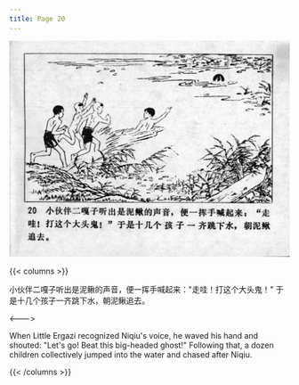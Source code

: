 ```yaml
---
title: Page 20
---
```


![niqiu page](./../../images/niqiu/seifert0397_nqkg_0024_020.jpg)

{{< columns >}}

小伙伴二嘎子听出是泥鳅的声音，便一挥手喊起来："走哇！打这个大头鬼！" 于是十几个孩子一齐跳下水，朝泥鳅追去。

<--->

When Little Ergazi recognized Niqiu's voice, he waved his hand and shouted: "Let's go! Beat this big-headed ghost!" Following that, a dozen children collectively jumped into the water and chased after Niqiu.

{{< /columns >}}
